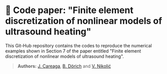 # 📌 Code paper: "Finite element discretization of nonlinear models of ultrasound heating"

This Git-Hub repository contains the codes to reproduce the numerical examples shown in Section 7 of the paper entitled "Finite element discretization of nonlinear models of ultrasound heating".

> **Authors:** [J. Careaga](https://www.researchgate.net/profile/Julio-Careaga),    [B. Dörich](https://github.com/BenjaminDoerich)    and    [V. Nikolić](https://vanjanikolic.net/)
